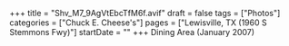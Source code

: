 +++
title = "Shv_M7_9AgVtEbcTfM6f.avif"
draft = false
tags = ["Photos"]
categories = ["Chuck E. Cheese's"]
pages = ["Lewisville, TX (1960 S Stemmons Fwy)"]
startDate = ""
+++
Dining Area (January 2007)
